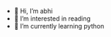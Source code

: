 - 👋 Hi, I’m abhi
- 👀 I’m interested in reading
- 🌱 I’m currently learning python

<!---
abhirami235/abhirami235 is a ✨ special ✨ repository because its `README.md` (this file) appears on your GitHub profile.
You can click the Preview link to take a look at your changes.
--->
